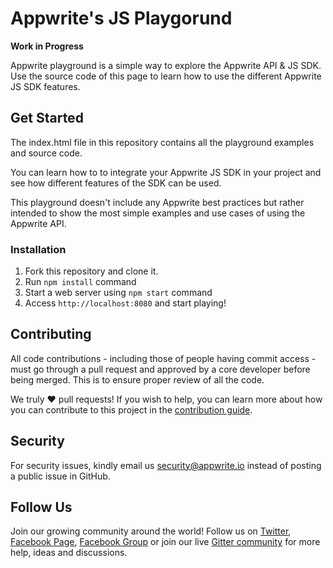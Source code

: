 # Appwrite's JS Playgorund

**Work in Progress**

Appwrite playground is a simple way to explore the Appwrite API & JS SDK. Use the source code of this page to learn how to use the different Appwrite JS SDK features.

## Get Started

The index.html file in this repository contains all the playground examples and source code.

You can learn how to to integrate your Appwrite JS SDK in your project and see how different features of the SDK can be used.

This playground doesn't include any Appwrite best practices but rather intended to show the most simple examples and use cases of using the Appwrite API.

### Installation

1. Fork this repository and clone it.
2. Run `npm install` command
3. Start a web server using `npm start` command
4. Access `http://localhost:8080` and start playing!

## Contributing

All code contributions - including those of people having commit access - must go through a pull request and approved by a core developer before being merged. This is to ensure proper review of all the code.

We truly ❤️ pull requests! If you wish to help, you can learn more about how you can contribute to this project in the [contribution guide]([CONTRIBUTING.md](https://github.com/appwrite/appwrite/blob/master/CONTRIBUTING.md)).

## Security

For security issues, kindly email us [security@appwrite.io](mailto:security@appwrite.io) instead of posting a public issue in GitHub.

## Follow Us

Join our growing community around the world! Follow us on [Twitter](https://twitter.com/appwrite_io), [Facebook Page](https://www.facebook.com/appwrite.io), [Facebook Group](https://www.facebook.com/groups/appwrite.developers/) or join our live [Gitter community](https://gitter.im/appwrite/community) for more help, ideas and discussions.
